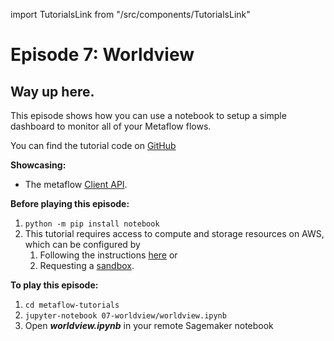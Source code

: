 import TutorialsLink from "/src/components/TutorialsLink"

# Episode 7: Worldview

## Way up here.

This episode shows how you can use a notebook to setup a simple dashboard to monitor all of your Metaflow flows.

You can find the tutorial code on [GitHub](https://github.com/Netflix/metaflow/tree/master/metaflow/tutorials/07-worldview)

**Showcasing:**

- The metaflow [Client API](../../../metaflow/client).

**Before playing this episode:**

1. `python -m pip install notebook`
2. This tutorial requires access to compute and storage resources on AWS, which can be configured by
   1. Following the instructions [here](https://admin-docs.metaflow.org/metaflow-on-aws/deployment-guide) or
   2. Requesting a [sandbox](../../../metaflow-on-aws/metaflow-sandbox).

**To play this episode:**

1. `cd metaflow-tutorials`
2. `jupyter-notebook 07-worldview/worldview.ipynb`
3. Open _**worldview.ipynb**_ in your remote Sagemaker notebook

<TutorialsLink link="../"/>
